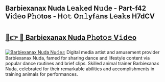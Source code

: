 ## Barbiexanax Nuda L𝚎a𝚔ed N𝚞𝚍e - Part-f42 Vi𝚍𝚎o P𝚑𝚘tos - H𝚘𝚝 O𝚗𝚕yf𝚊ns L𝚎a𝚔s H7dCV

# <h2><a href="http://kf1cnl.oniu.top/?m=Barbiexanax+Nuda">🔗👉 🔴 Barbiexanax Nuda P𝚑ot𝚘𝚜 V𝚒d𝚎o</a></h2>

[![Barbiexanax Nuda Nu𝚍e𝚜](https://i.imgur.com/0qMVB7G.gif)](http://kf1cnl.oniu.top/?m=Barbiexanax+Nuda)
Digital media artist and amusement provider Barbiexanax Nuda, famed for sharing dance and lifestyle content via popular dance routines and brief clips. Skilled animal trainer Barbiexanax Nuda, celebrated for their remarkable abilities and accomplishments in training animals for performances.  
